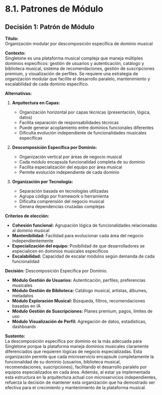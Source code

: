 # 8.1. Patrones de Módulo

## **Decisión 1: Patrón de Módulo**

**Título:**  
Organización modular por descomposición específica de dominio musical

**Contexto:**  
Singletone es una plataforma musical compleja que maneja múltiples dominios específicos: gestión de usuarios y autenticación, catálogo y biblioteca musical, sistema de recomendaciones, gestión de suscripciones premium, y visualización de perfiles. Se requiere una estrategia de organización modular que facilite el desarrollo paralelo, mantenimiento y escalabilidad de cada dominio específico.

**Alternativas:**
1. **Arquitectura en Capas:**
   - Organización horizontal por capas técnicas (presentación, lógica, datos)
   - Facilita separación de responsabilidades técnicas
   - Puede generar acoplamiento entre dominios funcionales diferentes
   - Dificulta evolución independiente de funcionalidades musicales específicas

2. **Descomposición Específica por Dominio:**
   - Organización vertical por áreas de negocio musical
   - Cada módulo encapsula funcionalidad completa de su dominio
   - Facilita especialización del equipo por área musical
   - Permite evolución independiente de cada dominio

3. **Organización por Tecnología:**
   - Separación basada en tecnologías utilizadas
   - Agrupa código por framework o herramienta
   - Dificulta comprensión del negocio musical
   - Genera dependencias cruzadas complejas

**Criterios de elección:**
- **Cohesión funcional:** Agrupación lógica de funcionalidades relacionadas al dominio musical
- **Mantenibilidad:** Facilidad para evolucionar cada área del negocio independientemente  
- **Especialización del equipo:** Posibilidad de que desarrolladores se especialicen en dominios musicales específicos
- **Escalabilidad:** Capacidad de escalar módulos según demanda de cada funcionalidad

**Decisión:**
Descomposición Específica por Dominio.

- **Módulo Gestión de Usuarios:** Autenticación, perfiles, preferencias musicales
- **Módulo Gestión de Biblioteca:** Catálogo musical, artistas, álbumes, metadatos
- **Módulo Exploración Musical:** Búsqueda, filtros, recomendaciones basadas en IA
- **Módulo Gestión de Suscripciones:** Planes premium, pagos, límites de uso
- **Módulo Visualización de Perfil:** Agregación de datos, estadísticas, dashboards

**Sustento:**  
La descomposición específica por dominio es la más adecuada para Singletone porque la plataforma maneja dominios musicales claramente diferenciados que requieren lógicas de negocio especializadas. Esta organización permite que cada microservicio encapsule completamente la funcionalidad de su dominio (usuarios, biblioteca musical, recomendaciones, suscripciones), facilitando el desarrollo paralelo por equipos especializados en cada área. Además, al estar ya implementada esta estructura en la arquitectura actual con microservicios independientes, refuerza la decisión de mantener esta organización que ha demostrado ser efectiva para el crecimiento y mantenimiento de la plataforma musical.
